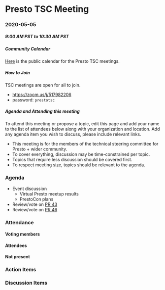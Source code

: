 # Presto TSC Meeting

### 2020-05-05
##### 9:00 AM PST to 10:30 AM PST

##### Community Calendar

[Here](https://calendar.google.com/calendar/embed?src=linuxfoundation.org_vrjlva5b0u73ps75fvnv5sasi4%40group.calendar.google.com&ctz=America%2FChicago) is the public calendar for the Presto TSC meetings.

##### How to Join

TSC meetings are open for all to join.

* https://zoom.us/j/517982206
* password: `prestotsc`

##### Agenda and Attending this meeting

To attend this meeting or propose a topic, edit this page and add your name to the list of attendees below along with your organization and location. Add any agenda item you wish to discuss, please include relevant links.

* This meeting is for the members of the technical steering committee for Presto + wider community.
* To cover everything, discussion may be time-constrained per topic.
* Topics that require less discussion should be covered first.
* To respect meeting size, topics should be relevant to the agenda.

### Agenda

* Event discussion
    * Virtual Presto meetup results
    * PrestoCon plans
* Review/vote on [PR 43](https://github.com/prestodb/tsc/pull/43)
* Review/vote on [PR 46](https://github.com/prestodb/tsc/pull/46)

### Attendance

#### Voting members

#### Attendees

#### Not present

### Action Items

### Discussion Items
